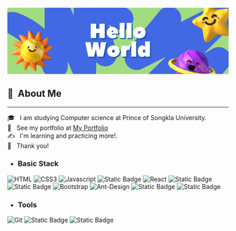 ![headerImage](/hello.png)


## 🐝 &nbsp;About Me
-----------------------------
🎓 &nbsp; I am studying Computer science at Prince of Songkla University.\
🙍 &nbsp; See my portfolio at [My Portfolio](https://rusdeexii.github.io/Portfolio/)\
✍ &nbsp; I'm learning and practicing more!.\
🙏 &nbsp; Thank you!

  
*   ### Basic Stack
![HTML](https://img.shields.io/badge/HTML5-E34F26?style=for-the-badge&logo=html5&logoColor=white)
![CSS3](https://img.shields.io/badge/CSS3-1572B6?style=for-the-badge&logo=css3&logoColor=white)
![Javascript](https://img.shields.io/badge/Javascript-F0DB4F?style=for-the-badge&labelColor=black&logo=javascript&logoColor=F0DB4F)
![Static Badge](https://img.shields.io/badge/PHP-963ECB?style=for-the-badge&logo=php&logoColor=FFFFFF&labelColor=black&color=963ECB)
![React](https://img.shields.io/badge/-React-61DBFB?style=for-the-badge&labelColor=black&logo=react&logoColor=61DBFB)
![Static Badge](https://img.shields.io/badge/NODE.JS-61A840?style=for-the-badge&logo=NODE.JS&logoColor=FFFFFF&labelColor=black&color=61A840)
![Static Badge](https://img.shields.io/badge/EXPRESS.JS-EADE21?style=for-the-badge&logo=EXPRESS&logoColor=FFFFFF&labelColor=black&color=EADE21)
![Bootstrap](https://img.shields.io/badge/Bootstrap-563D7C?style=for-the-badge&logo=bootstrap&logoColor=white)
![Ant-Design](https://img.shields.io/badge/AntDesign-0170FE?style=for-the-badge&logo=antdesign&logoColor=white)
![Static Badge](https://img.shields.io/badge/MYSQL-F3F2F0?style=for-the-badge&logo=MYSQL&logoColor=black&labelColor=F3F2F0&color=black)
![Static Badge](https://img.shields.io/badge/PostgreSQL-F3F2F0?style=for-the-badge&logo=PostgreSQL&logoColor=458BF1&labelColor=F3F2F0&color=black)




*   ### Tools 
![Git](https://img.shields.io/badge/Git-F05032?style=for-the-badge&logo=git&logoColor=white)
![Static Badge](https://img.shields.io/badge/DOCKER-2BA3DF?style=for-the-badge&logo=DOCKER&logoColor=FFFFFF&labelColor=black&color=2BA3DF)
![Static Badge](https://img.shields.io/badge/POSTMAN-F48618?style=for-the-badge&logo=POSTMAN&logoColor=FFFFFF&labelColor=F48618&color=F48618)



           
